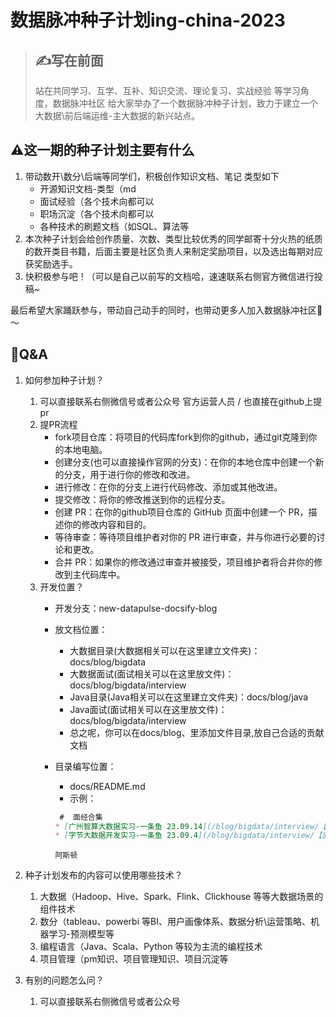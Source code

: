 # 数据脉冲种子计划ing-china-2023

> ## ✍️写在前面
>
> 站在共同学习、互学、互补、知识交流、理论复习、实战经验 等学习角度，数据脉冲社区 给大家举办了一个数据脉冲种子计划，致力于建立一个大数据\前后端运维-主大数据的新兴站点。

## ⚠️这一期的种子计划主要有什么

1. 带动数开\数分\后端等同学们，积极创作知识文档、笔记 类型如下
   * 开源知识文档-类型（md
   * 面试经验（各个技术向都可以
   * 职场沉淀（各个技术向都可以
   * 各种技术的刷题文档（如SQL、算法等
2. 本次种子计划会给创作质量、次数、类型比较优秀的同学邮寄十分火热的纸质的数开类目书籍，后面主要是社区负责人来制定奖励项目，以及选出每期对应获奖励选手。
3. 快积极参与吧！（可以是自己以前写的文档哈，速速联系右侧官方微信进行投稿~


最后希望大家踊跃参与，带动自己动手的同时，也带动更多人加入数据脉冲社区💪～

## 🤔️Q&A

1. 如何参加种子计划？
   1. 可以直接联系右侧微信号或者公众号 官方运营人员 / 也直接在github上提pr
     1. 提PR流程
        * fork项目仓库：将项目的代码库fork到你的github，通过git克隆到你的本地电脑。
        * 创建分支(也可以直接操作官网的分支)：在你的本地仓库中创建一个新的分支，用于进行你的修改和改进。   
        * 进行修改：在你的分支上进行代码修改、添加或其他改进。        
        * 提交修改：将你的修改推送到你的远程分支。 
        * 创建 PR：在你的github项目仓库的 GitHub 页面中创建一个 PR，描述你的修改内容和目的。
        * 等待审查：等待项目维护者对你的 PR 进行审查，并与你进行必要的讨论和更改。
        * 合并 PR：如果你的修改通过审查并被接受，项目维护者将合并你的修改到主代码库中。  
     2. 开发位置？
        * 开发分支：new-datapulse-docsify-blog
        * 放文档位置：
            * 大数据目录(大数据相关可以在这里建立文件夹)：docs/blog/bigdata
            * 大数据面试(面试相关可以在这里放文件)：docs/blog/bigdata/interview
            * Java目录(Java相关可以在这里建立文件夹)：docs/blog/java
            * Java面试(面试相关可以在这里放文件)：docs/blog/bigdata/interview
            * 总之呢，你可以在docs/blog、里添加文件目录,放自己合适的贡献文档
        * 目录编写位置：
            * docs/README.md
            * 示例：

            ```markdown
             #  面经合集
            * [广州智算大数据实习-一条鱼 23.09.14](/blog/bigdata/interview/【面经】广州智算大数据实习一条鱼)
            * [字节大数据开发实习-一条鱼 23.09.4](/blog/bigdata/interview/【面经】字节大数据开发实习-一条鱼)
            ```
            
            ```
            阿斯顿
            ```
            
               
   
2. 种子计划发布的内容可以使用哪些技术？

   1. 大数据（Hadoop、Hive、Spark、Flink、Clickhouse 等等大数据场景的组件技术
   2. 数分（tableau、powerbi 等BI、用户画像体系、数据分析\运营策略、机器学习-预测模型等
   3. 编程语言（Java、Scala、Python 等较为主流的编程技术
   4. 项目管理（pm知识、项目管理知识、项目沉淀等

3. 有别的问题怎么问？

   1. 可以直接联系右侧微信号或者公众号 

